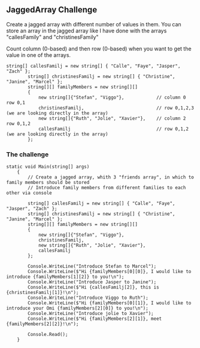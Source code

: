 ﻿## JaggedArray Challenge

Create a jagged array with different number of values in them. You can store an array in the jagged array like I have done with the arrays "callesFamily" and "christinesFamily"

Count column (0-based) and then row (0-based) when you want to get the value in one of the arrays.

    string[] callesFamilj = new string[] { "Calle", "Faye", "Jasper", "Zach" };
            string[] christinesFamilj = new string[] { "Christine", "Janine", "Marcel" };
            string[][] familyMembers = new string[][]
            {
                new string[]{"Stefan", "Viggo"},            // column 0 row 0,1
                christinesFamilj,                           // row 0,1,2,3 (we are looking directly in the array)
                new string[]{"Ruth", "Jolie", "Xavier"},    // column 2 row 0,1,2
                callesFamilj                                // row 0,1,2 (we are looking directly in the array)
            };

### The challenge

    static void Main(string[] args)
        {
            // Create a jagged array, whith 3 "friends array", in which to family members should be stored
            // Introduce family members from different families to each other via console

            string[] callesFamilj = new string[] { "Calle", "Faye", "Jasper", "Zach" };
            string[] christinesFamilj = new string[] { "Christine", "Janine", "Marcel" };
            string[][] familyMembers = new string[][]
            {
                new string[]{"Stefan", "Viggo"},
                christinesFamilj,
                new string[]{"Ruth", "Jolie", "Xavier"},
                callesFamilj
            };

            Console.WriteLine("Introduce Stefan to Marcel");
            Console.WriteLine($"Hi {familyMembers[0][0]}, I would like to introduce {familyMembers[1][2]} to you!\n");
            Console.WriteLine("Introduce Jasper to Janine");
            Console.WriteLine($"Hi {callesFamilj[2]}, this is {christinesFamilj[1]}!\n");
            Console.WriteLine("Introduce Viggo to Ruth");
            Console.WriteLine($"Hi {familyMembers[0][1]}, I would like to introduce your Omi {familyMembers[2][0]} to you!\n");
            Console.WriteLine("Introduce jolie to Xavier");
            Console.WriteLine($"Hi {familyMembers[2][1]}, meet {familyMembers[2][2]}!\n");

            Console.Read();
        }
